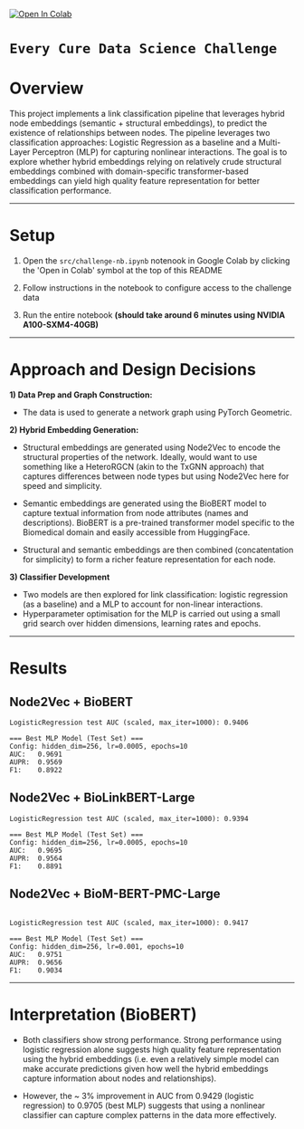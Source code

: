 [![Open In Colab](https://colab.research.google.com/assets/colab-badge.svg)](https://colab.research.google.com/github/r-kowalczyk/ecc/blob/improvements/src/challenge-nb.ipynb)


# ```Every Cure Data Science Challenge```


# Overview

This project implements a link classification pipeline that leverages hybrid node embeddings (semantic + structural embeddings), to predict the existence of relationships between nodes. The pipeline leverages two classification approaches: Logistic Regression as a baseline and a Multi-Layer Perceptron (MLP) for capturing nonlinear interactions. The goal is to explore whether hybrid embeddings relying on relatively crude structural embeddings combined with domain-specific transformer-based embeddings can yield high quality feature representation for better classification performance.

---

# Setup

1. Open the `src/challenge-nb.ipynb` notenook in Google Colab by clicking the 'Open in Colab' symbol at the top of this README

2. Follow instructions in the notebook to configure access to the challenge data

3. Run the entire notebook **(should take around 6 minutes using NVIDIA A100-SXM4-40GB)**
---

# Approach and Design Decisions

**1) Data Prep and Graph Construction:**

- The data is used to generate a network graph using PyTorch Geometric.


**2) Hybrid Embedding Generation:**

- Structural embeddings are generated using Node2Vec to encode the structural properties of the network. Ideally, would want to use something like a HeteroRGCN (akin to the TxGNN approach) that captures differences between node types but using Node2Vec here for speed and simplicity.

- Semantic embeddings are generated using the BioBERT model to capture textual information from node attributes (names and descriptions). BioBERT is a pre-trained transformer model specific to the Biomedical domain and easily accessible from HuggingFace.

- Structural and semantic embeddings are then combined (concatentation for simplicity) to form a richer feature representation for each node.


**3) Classifier Development**

- Two models are then explored for link classification: logistic regression (as a baseline) and a MLP to account for non-linear interactions.
- Hyperparameter optimisation for the MLP is carried out using a small grid search over hidden dimensions, learning rates and epochs.

---

# Results

## Node2Vec + BioBERT

```
LogisticRegression test AUC (scaled, max_iter=1000): 0.9406

=== Best MLP Model (Test Set) ===
Config: hidden_dim=256, lr=0.0005, epochs=10
AUC:   0.9691
AUPR:  0.9569
F1:    0.8922
```

## Node2Vec + BioLinkBERT-Large

```
LogisticRegression test AUC (scaled, max_iter=1000): 0.9394

=== Best MLP Model (Test Set) ===
Config: hidden_dim=256, lr=0.0005, epochs=10
AUC:   0.9695
AUPR:  0.9564
F1:    0.8891
```

## Node2Vec + BioM-BERT-PMC-Large

```

LogisticRegression test AUC (scaled, max_iter=1000): 0.9417

=== Best MLP Model (Test Set) ===
Config: hidden_dim=256, lr=0.001, epochs=10
AUC:   0.9751
AUPR:  0.9656
F1:    0.9034
```


---

# Interpretation (BioBERT)

- Both classifiers show strong performance. Strong performance using logistic regression alone suggests high quality feature representation using the hybrid embeddings (i.e. even a relatively simple model can make accurate predictions given how well the hybrid embeddings capture information about nodes and relationships).

- However, the ~ 3% improvement in AUC from 0.9429 (logistic regression) to 0.9705 (best MLP) suggests that using a nonlinear classifier can capture complex patterns in the data more effectively. 

